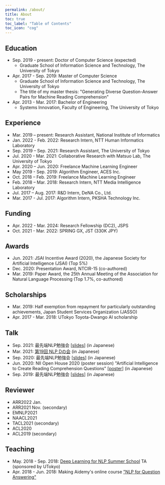 ```yaml
---
permalink: /about/
title: About
toc: true
toc_label: "Table of Contents"
toc_icon: "cog"
---
```


## Education
* Sep. 2019 - present: Doctor of Computer Science (expected)
  * Graduate School of Information Science and Technology, The University of Tokyo
* Apr. 2017 - Sep. 2019: Master of Computer Science
  * Graduate School of Information Science and Technology, The University of Tokyo
  * The title of my master thesis: "Generating Diverse Question-Answer Pairs for Machine Reading Comprehension"
* Apr. 2013 - Mar. 2017: Bachelor of Engineering
  * Systems Innovation, Faculty of Engineering, The University of Tokyo

## Experience
* Mar. 2019 – present: Research Assistant, National Institute of Informatics
* Jan. 2022 - Feb. 2022: Research Intern, NTT Human Informatics Laboratory
* Sep. 2019 – Sep. 2021: Research Assistant, The University of Tokyo
* Jul. 2020 - Mar. 2021: Collaborative Research with Matsuo Lab, The University of Tokyo
* Apr. 2020 – Jun. 2020: Freelance Machine Learning Engineer
* May 2019 - Sep. 2019: Algorithm Engineer, ACES Inc.
* Oct. 2018 – Feb. 2019: Freelance Machine Learning Engineer
* Feb. 2018 – Mar. 2018: Research Intern, NTT Media Intelligence Laboratory
* Jul. 2017 – Aug. 2017: R&D Intern, DeNA Co., Ltd.
* Mar. 2017 - Jul. 2017: Algorithm Intern, PKSHA Technology Inc.

## Funding
* Apr. 2022 - Mar. 2024: Research Fellowship (DC2), JSPS
* Oct. 2021 - Mar. 2022: SPRING GX, JST (330K JPY)

## Awards
* Jun. 2021: JSAI Incentive Award (2020), the Japanese Society for Artificial Intelligence (JSAI) (Top 5%)
* Dec. 2020: Presentation Award, NTCIR-15 (co-authored)
* Mar. 2019: Paper Award, the 25th Annual Meeting of the Association for Natural
Language Processing (Top 1.7%, co-authored)

## Scholarships
* Mar. 2019: Half exemption from repayment for particularly outstanding achievements, Japan Student Services Organization (JASSO)
* Apr. 2017 - Mar. 2018: UTokyo Toyota-Dwango AI scholarship

## Talk
* Sep. 2021: 最先端NLP勉強会 [[slides](https://github.com/KazutoshiShinoda/slides/blob/master/SNLP2021-IntrinsicDimensionalityExplainstheEffectivenessofLanguageModelFineTuning.pdf)] (in Japanese)
* Mar. 2021: [第19回 NLP Dの会](https://sites.google.com/view/nlptokyod) (in Japanese)
* Sep. 2020: 最先端NLP勉強会 [[slides](https://github.com/KazutoshiShinoda/slides/blob/master/SNLP2020-A-Systematic-Assessment-of-Syntactic-Generalization-in-Neural-Language-Models.pdf)] (in Japanese)
* Jun. 2020: NII Open House 2020 (poster session) "Artificial Intelligence to Create Reading Comprehension Questions" [[poster](https://www.nii.ac.jp/event/upload/C04_oh2020.pdf)] (in Japanese)
* Sep. 2019: 最先端NLP勉強会 [[slides](https://github.com/KazutoshiShinoda/slides/blob/master/SNLP2019-latent-normalizing-flow-for-discrete-sequences.pdf)] (in Japanese)

## Reviewer
* ARR2022 Jan.
* ARR2021 Nov. (secondary)
* EMNLP2021
* NAACL2021
* TACL2021 (secondary)
* ACL2020
* ACL2019 (secondary)

## Teaching
* May. 2018 - Sep. 2018: [Deep Learning for NLP Summer School](https://deeplearning.jp/deep-learning-for-nlp) TA (sponsored by UTokyo)
* Apr. 2018 - Jun. 2018: Making Aidemy's online course ["NLP for Question Answering"](https://aidemy.net/courses/6120)
